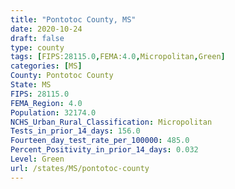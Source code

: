 ```yaml
---
title: "Pontotoc County, MS"
date: 2020-10-24
draft: false
type: county
tags: [FIPS:28115.0,FEMA:4.0,Micropolitan,Green]
categories: [MS]
County: Pontotoc County
State: MS
FIPS: 28115.0
FEMA_Region: 4.0
Population: 32174.0
NCHS_Urban_Rural_Classification: Micropolitan
Tests_in_prior_14_days: 156.0
Fourteen_day_test_rate_per_100000: 485.0
Percent_Positivity_in_prior_14_days: 0.032
Level: Green
url: /states/MS/pontotoc-county
---
```



